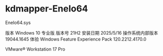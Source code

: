 # kdmapper-EneIo64

EneIo64.sys 

版本	Windows 10 专业版
版本号	21H2
安装日期	‎2025/‎5/‎16
操作系统内部版本	19044.1645
体验	Windows Feature Experience Pack 120.2212.4170.0

VMware® Workstation 17 Pro
